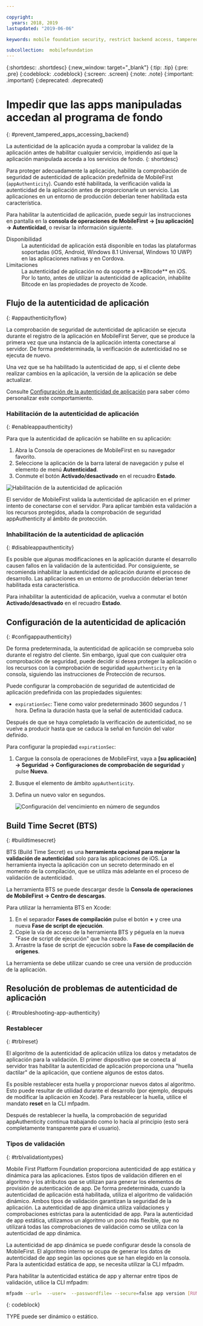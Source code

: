 ```yaml
---

copyright:
  years: 2018, 2019
lastupdated: "2019-06-06"

keywords: mobile foundation security, restrict backend access, tampered apps

subcollection:  mobilefoundation
---
```


{:shortdesc: .shortdesc}
{:new_window: target="_blank"}
{:tip: .tip}
{:pre: .pre}
{:codeblock: .codeblock}
{:screen: .screen}
{:note: .note}
{:important: .important}
{:deprecated: .deprecated}

# Impedir que las apps manipuladas accedan al programa de fondo
{: #prevent_tampered_apps_accessing_backend}

La autenticidad de la aplicación ayuda a comprobar la validez de la aplicación antes de habilitar cualquier servicio, impidiendo así que la aplicación manipulada acceda a los servicios de fondo.
{: shortdesc}

Para proteger adecuadamente la aplicación, habilite la comprobación de seguridad de autenticidad de aplicación predefinida de MobileFirst (``appAuthenticity``). Cuando esté habilitada, la verificación valida la autenticidad de la aplicación antes de proporcionarle un servicio. Las aplicaciones en un entorno de producción deberían tener habilitada esta característica.

Para habilitar la autenticidad de aplicación, puede seguir las instrucciones en pantalla en la **consola de operaciones de MobileFirst → [su aplicación] → Autenticidad**, o revisar la información siguiente.

<dl>
  <dt>Disponibilidad</dt>
  <dd>La autenticidad de aplicación está disponible en todas las plataformas soportadas (iOS, Android, Windows 8.1 Universal, Windows 10 UWP) en las aplicaciones nativas y en Cordova.</dd>
  <dt>Limitaciones</dt>
  <dd>La autenticidad de aplicación no da soporte a **Bitcode** en iOS. Por lo tanto, antes de utilizar la autenticidad de aplicación, inhabilite Bitcode en las propiedades de proyecto de Xcode.</dd>
</dl>

## Flujo de la autenticidad de aplicación
{: #appauthenticityflow}

La comprobación de seguridad de autenticidad de aplicación se ejecuta durante el registro de la aplicación en MobileFirst Server, que se produce la primera vez que una instancia de la aplicación intenta conectarse al servidor. De forma predeterminada, la verificación de autenticidad no se ejecuta de nuevo.

Una vez que se ha habilitado la autenticidad de app, si el cliente debe realizar cambios en la aplicación, la versión de la aplicación se debe actualizar.

Consulte [Configuración de la autenticidad de aplicación](#configappauthenticity) para saber cómo personalizar este comportamiento.

### Habilitación de la autenticidad de aplicación
{: #enableappauthenticity}

Para que la autenticidad de aplicación se habilite en su aplicación:

1. Abra la Consola de operaciones de MobileFirst en su navegador favorito.
2. Seleccione la aplicación de la barra lateral de navegación y pulse el elemento de menú **Autenticidad**.
3. Conmute el botón **Activado/desactivado** en el recuadro **Estado**.

![Habilitación de la autenticidad de aplicación](/images/enable_application_authenticity.png)

El servidor de MobileFirst valida la autenticidad de aplicación en el primer intento de conectarse con el servidor. Para aplicar también esta validación a los recursos protegidos, añada la comprobación de seguridad appAuthenticity al ámbito de protección.

### Inhabilitación de la autenticidad de aplicación
{: #disableappauthenticity}

Es posible que algunas modificaciones en la aplicación durante el desarrollo causen fallos en la validación de la autenticidad. Por consiguiente, se recomienda inhabilitar la autenticidad de aplicación durante el proceso de desarrollo. Las aplicaciones en un entorno de producción deberían tener habilitada esta característica.

Para inhabilitar la autenticidad de aplicación, vuelva a conmutar el botón **Activado/desactivado** en el recuadro **Estado**.

## Configuración de la autenticidad de aplicación
{: #configappauthenticity}

De forma predeterminada, la autenticidad de aplicación se comprueba solo durante el registro del cliente. Sin embargo, igual que con cualquier otra comprobación de seguridad, puede decidir si desea proteger la aplicación o los recursos con la comprobación de seguridad ``appAuthenticity`` en la consola, siguiendo las instrucciones de Protección de recursos.

Puede configurar la comprobación de seguridad de autenticidad de aplicación predefinida con las propiedades siguientes:

* ``expirationSec``: Tiene como valor predeterminado 3600 segundos / 1 hora. Defina la duración hasta que la señal de autenticidad caduca.

Después de que se haya completado la verificación de autenticidad, no se vuelve a producir hasta que se caduca la señal en función del valor definido.

Para configurar la propiedad ``expirationSec``:

1. Cargue la consola de operaciones de MobileFirst, vaya a **[su aplicación] → Seguridad → Configuraciones de comprobación de seguridad** y pulse **Nueva**.
2. Busque el elemento de ámbito ``appAuthenticity``.
3. Defina un nuevo valor en segundos.

    ![Configuración del vencimiento en número de segundos](/images/configuring_expirationSec.png)

## Build Time Secret (BTS)
{: #buildtimesecret}

BTS (Build Time Secret) es una **herramienta opcional para mejorar la validación de autenticidad** solo para las aplicaciones de iOS. La herramienta inyecta la aplicación con un secreto determinado en el momento de la compilación, que se utiliza más adelante en el proceso de validación de autenticidad.

La herramienta BTS se puede descargar desde la **Consola de operaciones de MobileFirst → Centro de descargas**.

Para utilizar la herramienta BTS en Xcode:

1. En el separador **Fases de compilación** pulse el botón **+** y cree una nueva **Fase de script de ejecución**.
2. Copie la vía de acceso de la herramienta BTS y péguela en la nueva "Fase de script de ejecución" que ha creado.
3. Arrastre la fase de script de ejecución sobre la **Fase de compilación de orígenes**.

La herramienta se debe utilizar cuando se cree una versión de producción de la aplicación.

## Resolución de problemas de autenticidad de aplicación
{: #troubleshooting-app-authenticity}

### Restablecer
{: #trblreset}

El algoritmo de la autenticidad de aplicación utiliza los datos y metadatos de aplicación para la validación. El primer dispositivo que se conecta al servidor tras habilitar la autenticidad de aplicación proporciona una "huella dactilar" de la aplicación, que contiene algunos de estos datos.

Es posible restablecer esta huella y proporcionar nuevos datos al algoritmo. Esto puede resultar de utilidad durante el desarrollo (por ejemplo, después de modificar la aplicación en Xcode). Para restablecer la huella, utilice el mandato **reset** en la CLI mfpadm.

Después de restablecer la huella, la comprobación de seguridad appAuthenticity continua trabajando como lo hacía al principio (esto será completamente transparente para el usuario).

### Tipos de validación
{: #trblvalidationtypes}

Mobile First Platform Foundation proporciona autenticidad de app estática y dinámica para las aplicaciones. Estos tipos de validación difieren en el algoritmo y los atributos que se utilizan para generar los elementos de provisión de autenticación de app. De forma predeterminada, cuando la autenticidad de aplicación está habilitada, utiliza el algoritmo de validación dinámico. Ambos tipos de validación garantizan la seguridad de la aplicación. La autenticidad de app dinámica utiliza validaciones y comprobaciones estrictas para la autenticidad de app. Para la autenticidad de app estática, utilizamos un algoritmo un poco más flexible, que no utilizará todas las comprobaciones de validación como se utiliza con la autenticidad de app dinámica.

La autenticidad de app dinámica se puede configurar desde la consola de MobileFirst. El algoritmo interno se ocupa de generar los datos de autenticidad de app según las opciones que se han elegido en la consola. Para la autenticidad estática de app, se necesita utilizar la CLI mfpadm.

Para habilitar la autenticidad estática de app y alternar entre tipos de validación, utilice la CLI mfpadm:

```bash
mfpadm --url=  --user=  --passwordfile= --secure=false app version [RUNTIME] [APPNAME] [ENVIRONMENT] [VERSION] set authenticity-validation TYPE
```
{: codeblock}

TYPE puede ser dinámico o estático.
